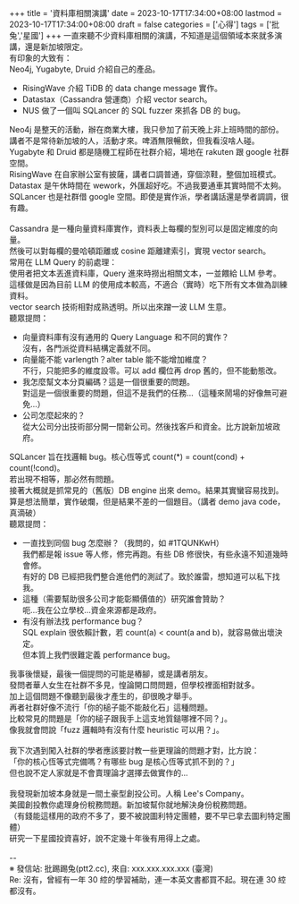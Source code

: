 +++
title = '資料庫相關演講'
date = 2023-10-17T17:34:00+08:00
lastmod = 2023-10-17T17:34:00+08:00
draft = false
categories = ['心得']
tags = ['批兔','星國']
+++
一直來聽不少資料庫相關的演講，不知道是這個領域本來就多演講，還是新加坡限定。<br>
有印象的大致有：<br>
Neo4j, Yugabyte, Druid 介紹自己的產品。<br>
- RisingWave 介紹 TiDB 的 data change message 實作。<br>
- Datastax（Cassandra 營運商）介紹 vector search。<br>
- NUS 做了一個叫 SQLancer 的 SQL fuzzer 來抓各 DB 的 bug。

Neo4j 是整天的活動，辦在商業大樓，我只參加了前天晚上非上班時間的部份。<br>
講者不是常待新加坡的人，活動才來。啤酒無限暢飲，但我看沒啥人碰。<br>
Yugabyte 和 Druid 都是隨機工程師在社群介紹，場地在 rakuten 跟 google 社群空間。<br>
RisingWave 在自家辦公室有披薩，講者口調普通，穿個涼鞋，整個加班模式。<br>
Datastax 是午休時間在 wework，外匯超好吃。不過我要通車其實時間不太夠。<br>
SQLancer 也是社群借 google 空間。即使是實作派，學者講話還是學者調調，很有趣。<br>
<br>
Cassandra 是一種向量資料庫實作，資料表上每欄的型別可以是固定維度的向量。<br>
然後可以對每欄的曼哈頓距離或 cosine 距離建索引，實現 vector search。<br>
常用在 LLM Query 的前處理：<br>
使用者把文本丟進資料庫，Query 進來時撈出相關文本，一並餵給 LLM 參考。<br>
這樣做是因為目前 LLM 的使用成本較高，不適合（實時）吃下所有文本做為訓練資料。<br>
vector search 技術相對成熟透明。所以出來蹭一波 LLM 生意。<br>
聽眾提問：<br>
- 向量資料庫有沒有通用的 Query Language 和不同的實作？<br>
  沒有，各門派從資料結構定義就不同。<br>
- 向量能不能 varlength？alter table 能不能增加維度？<br>
  不行，只能把多的維度設零。可以 add 欄位再 drop 舊的，但不能動態改。<br>
- 我怎麼幫文本分頁編碼？這是一個很重要的問題。<br>
  對這是一個很重要的問題，但這不是我們的任務…（這種來鬧場的好像無可避免…）<br>
- 公司怎麼起來的？<br>
  從大公司分出技術部分開一間新公司。然後找客戶和資金。比方說新加坡政府。<br>

SQLancer 旨在找邏輯 bug。核心恆等式 count(\*) = count(cond) + count(!cond)。<br>
若出現不相等，那必然有問題。<br>
接著大概就是抓常見的（舊版）DB engine 出來 demo。結果其實蠻容易找到。<br>
算是想法簡單，實作破爛，但是結果不差的一個題目。（講者 demo java code，真滴破）<br>
聽眾提問：<br>
- 一直找到同個 bug 怎麼辦？（我問的，如 #1TQUNKwH）<br>
  我們都是報 issue 等人修，修完再跑。有些 DB 修很快，有些永遠不知道幾時會修。<br>
  有好的 DB 已經把我們整合進他們的測試了。致於誰雷，想知道可以私下找我。<br>
- 這種（需要幫助很多公司才能彰顯價值的）研究誰會贊助？<br>
  呃…我在公立學校…資金來源都是政府。<br>
- 有沒有辦法找 performance bug？<br>
  SQL explain 很依賴計數，若 count(a) < count(a and b)，就容易做出壞決定。<br>
  但本質上我們很難定義 performance bug。<br>

我事後懷疑，最後一個提問的可能是樁腳，或是講者朋友。<br>
發問者華人女生在社群不多見，惶論開口問問題，但學校裡面相對就多。<br>
加上這個問題不像聽到最後才產生的，卻很晚才舉手。<br>
再者社群好像不流行「你的槌子能不能敲化石」這種問題。<br>
比較常見的問題是「你的槌子跟我手上這支地質鎚哪裡不同？」。<br>
像我就會問說「fuzz 邏輯時有沒有什麼 heuristic 可以用？」。<br>
<br>
我下次遇到闖入社群的學者應該要討教一些更理論的問題才對，比方說：<br>
「你的核心恆等式完備嗎？有哪些 bug 是核心恆等式抓不到的？」<br>
但也說不定人家就是不會賣理論才選擇去做實作的…<br>
<br>
我發現新加坡本身就是一間土豪型創投公司。人稱 Lee's Company。<br>
美國創投教你處理身份稅務問題。新加坡幫你就地解決身份稅務問題。<br>
（有錢能這樣用的政府不多了，要不被說圖利特定團體，要不早已拿去圖利特定團體）<br>
研究一下星國投資喜好，說不定幾十年後有用得上之處。<br>
<br>
--<br>
※ 發信站: 批踢踢兔(ptt2.cc), 來自: xxx.xxx.xxx.xxx (臺灣)<br>
Re: 沒有，曾經有一年 30 𦁈的學習補助，連一本英文書都買不起。現在連 30 𦁈都沒有。<br>
